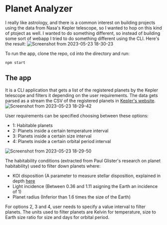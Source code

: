 # Planet Analyzer

I really like astrology, and there is a common interest on building projects using the data from Nasa's Kepler telescope, so I wanted to hop on this kind of ptoject as well. I wanted to do something different, so instead of building some sort of webapp I tried to do something different using the CLI. Here's the result:
![Screenshot from 2023-05-23 18-30-23](https://github.com/joelkm/kepler-cli-v2/assets/109240974/5c29d6d9-b542-45bd-a613-1e4939780940)

To run the app, clone the repo, cd into the directory and run:
```
npm start
```

## The app

It is a CLI application that gets a list of the registered planets by the Kepler telescope and filters it depending on the user requirements.
The data gets parsed as a stream the CSV of the registered planets in [Kepler's website](https://www.nasa.gov/mission_pages/kepler/).
![Screenshot from 2023-05-23 18-29-42](https://github.com/joelkm/kepler-cli-v2/assets/109240974/a6007f72-20cf-44d5-b0e5-4a711b1e3c82)

User requirements can be specified choosing between these options:
- 1: Habitable planets
- 2: Planets inside a certain temperature interval
- 3: Planets inside a certain size interval
- 4: Planets inside a certain orbital period interval

![Screenshot from 2023-05-23 18-29-50](https://github.com/joelkm/kepler-cli-v2/assets/109240974/3d12efc6-1ebd-4690-adec-dff63d2b4960)

The habitability conditions (extracted from Paul Glister's research on planet habitability) used to filter down planets where:
- KOI disposition (A parameter to measure stellar disposition, explained in depth [here](https://exoplanetarchive.ipac.caltech.edu/docs/PurposeOfKOITable.html)
- Light incidence (Between 0.36 and 1.11 asigning the Earth an incidence of 1)
- Planet radius (Inferior than 1.6 times the size of the Earth)

For options 2, 3 and 4, user needs to specify a value interval to filter planets. The units used to filter planets are Kelvin for temperature, size to Earth size ratio for size and days for orbital period.
